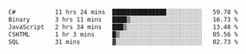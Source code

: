 <!--START_SECTION:waka-->

```txt
C#           11 hrs 24 mins  ███████████████░░░░░░░░░░   59.78 %
Binary       3 hrs 11 mins   ████▒░░░░░░░░░░░░░░░░░░░░   16.73 %
JavaScript   2 hrs 34 mins   ███▒░░░░░░░░░░░░░░░░░░░░░   13.48 %
CSHTML       1 hr 3 mins     █▒░░░░░░░░░░░░░░░░░░░░░░░   05.56 %
SQL          31 mins         ▓░░░░░░░░░░░░░░░░░░░░░░░░   02.73 %
```

<!--END_SECTION:waka-->

